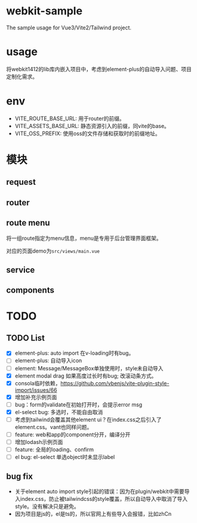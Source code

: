 # webkit-sample

The sample usage for Vue3/Vite2/Tailwind project.

# usage

将webkit1412的lib库内嵌入项目中，考虑到element-plus的自动导入问题、项目定制化需求。

# env

- VITE_ROUTE_BASE_URL: 用于router的前缀。
- VITE_ASSETS_BASE_URL: 静态资源引入的前缀，同vite的base。
- VITE_OSS_PREFIX: 使用oss的文件存储和获取时的前缀地址。

# 模块

## request

## router

## route menu

将一组route指定为menu信息，menu是专用于后台管理界面框架。

对应的页面demo为`src/views/main.vue`

## service

## components

# TODO

## TODO List

- [x] element-plus: auto import 在v-loading时有bug。
- [ ] element-plus: 自动导入icon
- [ ] element: Message/MessageBox单独使用时，style未自动导入
- [x] element modal drag 如果高度过长时有bug; 改滚动条方式。
- [x] consola临时依赖，https://github.com/vbenjs/vite-plugin-style-import/issues/66
- [x] 增加补充示例页面
- [ ] bug：form的validate在初始打开时，会提示error msg
- [x] el-select bug: 多选时，不能自由取消
- [ ] 考虑到tailwind会覆盖其他element ui？在index.css之后引入了element.css。vant也同样问题。
- [ ] feature: web和app的component分开，编译分开
- [ ] 增加lodash示例页面
- [ ] feature: 全局的loading、confirm
- [ ] el bug: el-select 单选object时未显示label

## bug fix

- 关于element auto import style引起的错误：因为在plugin/webkit中需要导入index.css，防止被tailwindcss的style覆盖，所以自动导入中取消了导入style。没有解决只是避免。
- 因为项目是js的，el是ts的，所以官网上有些导入会报错，比如zhCn
